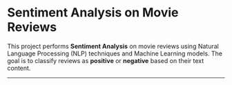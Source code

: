 #  Sentiment Analysis on Movie Reviews

This project performs **Sentiment Analysis** on movie reviews using Natural Language Processing (NLP) techniques and Machine Learning models. 
The goal is to classify reviews as **positive** or **negative** based on their text content.

---

